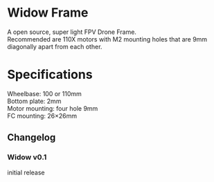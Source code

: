 # Widow Frame

A open source, super light FPV Drone Frame.<br>
Recommended are 110X motors with M2 mounting holes that are 9mm diagonally apart from each other.


# Specifications

Wheelbase: 100 or 110mm<br>
Bottom plate: 2mm<br>
Motor mounting: four hole 9mm<br>
FC mounting: 26×26mm<br>


## Changelog

### Widow v0.1
initial release
